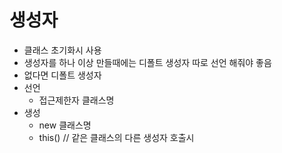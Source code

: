 
# 생성자
- 클래스 초기화시 사용
- 생성자를 하나 이상 만들때에는 디폴트 생성자 따로 선언 해줘야 좋음
- 없다면 디폴트 생성자
- 선언
    - 접근제한자 클래스명
- 생성
    - new 클래스명
    - this()        // 같은 클래스의 다른 생성자 호출시

